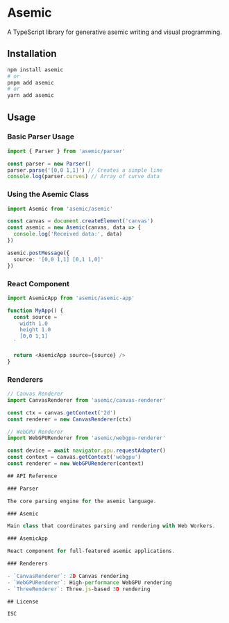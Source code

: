 # Asemic

A TypeScript library for generative asemic writing and visual programming.

## Installation

```bash
npm install asemic
# or
pnpm add asemic
# or
yarn add asemic
```

## Usage

### Basic Parser Usage

```typescript
import { Parser } from 'asemic/parser'

const parser = new Parser()
parser.parse('[0,0 1,1]') // Creates a simple line
console.log(parser.curves) // Array of curve data
```

### Using the Asemic Class

```typescript
import Asemic from 'asemic/asemic'

const canvas = document.createElement('canvas')
const asemic = new Asemic(canvas, data => {
  console.log('Received data:', data)
})

asemic.postMessage({
  source: '[0,0 1,1] [0,1 1,0]'
})
```

### React Component

```typescript
import AsemicApp from 'asemic/asemic-app'

function MyApp() {
  const source = `
    width 1.0
    height 1.0
    [0,0 1,1]
  `

  return <AsemicApp source={source} />
}
```

### Renderers

```typescript
// Canvas Renderer
import CanvasRenderer from 'asemic/canvas-renderer'

const ctx = canvas.getContext('2d')
const renderer = new CanvasRenderer(ctx)

// WebGPU Renderer
import WebGPURenderer from 'asemic/webgpu-renderer'

const device = await navigator.gpu.requestAdapter()
const context = canvas.getContext('webgpu')
const renderer = new WebGPURenderer(context)

## API Reference

### Parser

The core parsing engine for the asemic language.

### Asemic

Main class that coordinates parsing and rendering with Web Workers.

### AsemicApp

React component for full-featured asemic applications.

### Renderers

- `CanvasRenderer`: 2D Canvas rendering
- `WebGPURenderer`: High-performance WebGPU rendering
- `ThreeRenderer`: Three.js-based 3D rendering

## License

ISC
```
